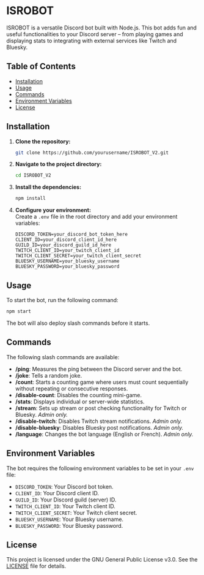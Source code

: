 # ISROBOT

ISROBOT is a versatile Discord bot built with Node.js. This bot adds fun and useful functionalities to your Discord server – from playing games and displaying stats to integrating with external services like Twitch and Bluesky.

## Table of Contents

- [Installation](#installation)
- [Usage](#usage)
- [Commands](#commands)
- [Environment Variables](#environment-variables)
- [License](#license)

## Installation

1. **Clone the repository:**
   ```bash
   git clone https://github.com/yourusername/ISROBOT_V2.git
   ```

2. **Navigate to the project directory:**
   ```bash
   cd ISROBOT_V2
   ```

3. **Install the dependencies:**
   ```bash
   npm install
   ```

4. **Configure your environment:**  
   Create a `.env` file in the root directory and add your environment variables:
   ```env
   DISCORD_TOKEN=your_discord_bot_token_here
   CLIENT_ID=your_discord_client_id_here
   GUILD_ID=your_discord_guild_id_here
   TWITCH_CLIENT_ID=your_twitch_client_id
   TWITCH_CLIENT_SECRET=your_twitch_client_secret
   BLUESKY_USERNAME=your_bluesky_username
   BLUESKY_PASSWORD=your_bluesky_password
   ```

## Usage

To start the bot, run the following command:

```bash
npm start
```

The bot will also deploy slash commands before it starts.

## Commands

The following slash commands are available:

- **/ping**: Measures the ping between the Discord server and the bot.
- **/joke**: Tells a random joke.
- **/count**: Starts a counting game where users must count sequentially without repeating or consecutive responses.
- **/disable-count**: Disables the counting mini-game.
- **/stats**: Displays individual or server-wide statistics.
- **/stream**: Sets up stream or post checking functionality for Twitch or Bluesky. *Admin only.*
- **/disable-twitch**: Disables Twitch stream notifications. *Admin only.*
- **/disable-bluesky**: Disables Bluesky post notifications. *Admin only.*
- **/language**: Changes the bot language (English or French). *Admin only.*

## Environment Variables

The bot requires the following environment variables to be set in your `.env` file:

- `DISCORD_TOKEN`: Your Discord bot token.
- `CLIENT_ID`: Your Discord client ID.
- `GUILD_ID`: Your Discord guild (server) ID.
- `TWITCH_CLIENT_ID`: Your Twitch client ID.
- `TWITCH_CLIENT_SECRET`: Your Twitch client secret.
- `BLUESKY_USERNAME`: Your Bluesky username.
- `BLUESKY_PASSWORD`: Your Bluesky password.

## License

This project is licensed under the GNU General Public License v3.0. See the [LICENSE](LICENSE) file for details.